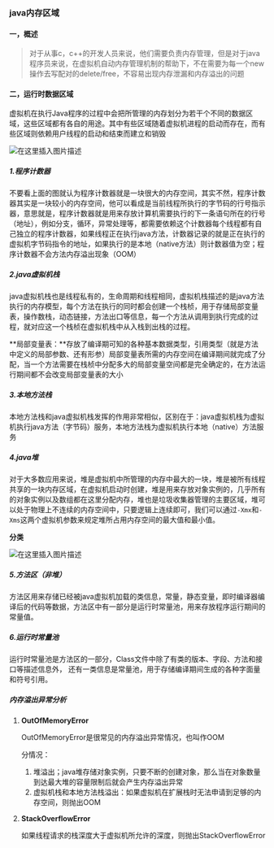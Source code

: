 ### java内存区域
#### 一，概述
>对于从事c，c++的开发人员来说，他们需要负责内存管理，但是对于java程序员来说，在虚拟机自动内存管理机制的帮助下，不在需要为每一个new操作去写配对的delete/free，不容易出现内存泄漏和内存溢出的问题
#### 二，运行时数据区域

虚拟机在执行Java程序的过程中会把所管理的内存划分为若干个不同的数据区域，这些区域都有各自的用途。其中有些区域随着虚拟机进程的启动而存在，而有些区域则依赖用户线程的启动和结束而建立和销毁

![在这里插入图片描述](https://img-blog.csdnimg.cn/20190410144956523.png?x-oss-process=image/watermark,type_ZmFuZ3poZW5naGVpdGk,shadow_10,text_aHR0cHM6Ly9ibG9nLmNzZG4ubmV0L3dlaXhpbl80MTkyMjI4OQ==,size_16,color_FFFFFF,t_70)

##### 1.程序计数器
不要看上面的图就认为程序计数器就是一块很大的内存空间，其实不然，程序计数器其实是一块较小的内存空间，他可以看成是当前线程所执行的字节码的行号指示器，意思就是，程序计数器就是用来存放计算机需要执行的下一条语句所在的行号（地址），例如分支，循环，异常处理等，都需要依赖这个计数器每个线程都有自己独立的程序计数器，如果线程正在执行java方法，计数器记录的就是正在执行的虚拟机字节码指令的地址，如果执行的是本地（native方法）则计数器值为空；程序计数器不会方法内存溢出现象（OOM）
##### 2.java虚拟机栈
java虚拟机栈也是线程私有的，生命周期和线程相同，虚拟机栈描述的是java方法执行的内存模型，每个方法在执行的同时都会创建一个栈桢，用于存储局部变量表，操作数栈，动态链接，方法出口等信息，每一个方法从调用到执行完成的过程，就对应这一个栈桢在虚拟机栈中从入栈到出栈的过程。

**局部变量表：**存放了编译期可知的各种基本数据类型，引用类型（就是方法中定义的局部参数、还有形参）局部变量表所需的内存空间在编译期间就完成了分配，当一个方法需要在栈桢中分配多大的局部变量空间都是完全确定的，在方法运行期间都不会改变局部变量表的大小

##### 3.本地方法栈
本地方法栈和java虚拟机栈发挥的作用非常相似，区别在于：java虚拟机栈为虚拟机执行java方法（字节码）服务，本地方法栈为虚拟机执行本地（native）方法服务

##### 4.java堆
对于大多数应用来说，堆是虚拟机中所管理的内存中最大的一块，堆是被所有线程共享的一块内存区域，在虚拟机启动时创建，堆是用来存放对象实例的，几乎所有的对象实例以及数组都在这里分配内存，堆也是垃圾收集器管理的主要区域，堆可以处于物理上不连续的内存空间中，只要逻辑上连续即可，我们可以通过`-Xmx`和`-Xms`这两个虚拟机参数来规定堆所占用内存空间的最大值和最小值。

**分类**

![在这里插入图片描述](https://img-blog.csdnimg.cn/20190410152329393.png)

##### 5.方法区（非堆）
方法区用来存储已经被java虚拟机加载的类信息，常量，静态变量，即时编译器编译后的代码等数据，方法区中有一部分是运行时常量池，用来存放程序运行期间的常量值。

##### 6.运行时常量池
运行时常量池是方法区的一部分，Class文件中除了有类的版本、字段、方法和接口等描述信息外， 还有一类信息是常量池，用于存储编译期间生成的各种字面量和符号引用。

##### 内存溢出异常分析

1. **OutOfMemoryError**
	
	OutOfMemoryError是很常见的内存溢出异常情况，也叫作OOM
	
	分情况：
	1. 堆溢出；java堆存储对象实例，只要不断的创建对象，那么当在对象数量到达最大堆的容量限制后就会产生内存溢出异常
	2. 虚拟机栈和本地方法栈溢出：如果虚拟机在扩展栈时无法申请到足够的内存空间，则抛出OOM
	

2. **StackOverflowError**

    如果线程请求的栈深度大于虚拟机所允许的深度，则抛出StackOverflowError

